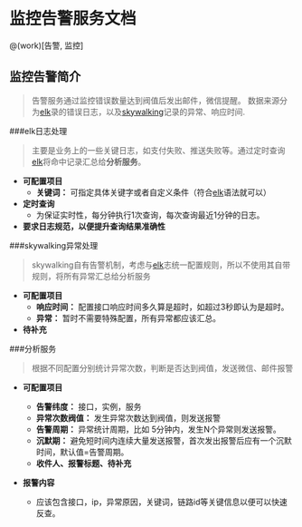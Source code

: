 # 监控告警服务文档

@(work)[告警, 监控]
## 监控告警简介

> 告警服务通过监控错误数量达到阀值后发出邮件，微信提醒。
> 数据来源分为[elk][1]录的错误日志，以及[skywalking][2]记录的异常、响应时间.



###elk日志处理 
> 主要是业务上的一些关键日志，如支付失败、推送失败等。通过定时查询[elk][1]将命中记录汇总给**分析服务**。



- **可配置项目**
	-  **关键词：** 可指定具体关键字或者自定义条件（符合[elk][1]语法就可以）
- **定时查询**
	- 为保证实时性，每分钟执行1次查询，每次查询最近1分钟的日志。
- **要求日志规范，以便提升查询结果准确性**

###skywalking异常处理 
> skywalking自有告警机制，考虑与[elk][1]志统一配置规则，所以不使用其自带规则，将所有异常汇总给分析服务




- **可配置项目**
	-  **响应时间：** 配置接口响应时间多久算是超时，如超过3秒即认为是超时。 
	-  **异常：** 暂时不需要特殊配置，所有异常都应该汇总。
- **待补充**

###分析服务
> 根据不同配置分别统计异常次数，判断是否达到阀值，发送微信、邮件报警



- **可配置项目**
	-  **告警纬度：** 接口，实例，服务
	-  **异常次数阀值：** 发生异常次数达到阀值，则发送报警
	-  **告警周期：** 异常统计周期，比如 5分钟内，发生N个异常则发送报警。
	-  **沉默期：** 避免短时间内连续大量发送报警，首次发出报警后应有一个沉默时间，默认值=告警周期。
	-  **收件人、报警标题、待补充**
- **报警内容**           
	- 应该包含接口，ip，异常原因，关键词，链路id等关键信息以便可以快速反查。


  [1]: http://alilog.xin.com
  [2]: http://skywalking.xin.com
